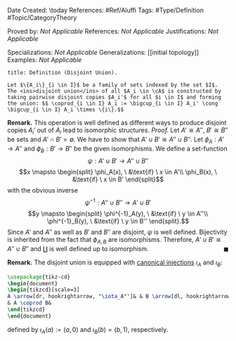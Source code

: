 <div class="topSpace"></div>

Date Created: \today
References: #Ref/Aluffi
Tags: #Type/Definition #Topic/CategoryTheory

Proved by: <i>Not Applicable</i>
References: <i>Not Applicable</i>
Justifications: <i>Not Applicable</i>

Specializations: <i>Not Applicable</i>
Generalizations: [[initial topology]]
Examples: <i>Not Applicable</i>

``` ad-Definition
title: Definition (Disjoint Union).

Let $\{A_i\}_{i \in I}$ be a family of sets indexed by the set $I$. The <ins>disjoint union</ins> of all $A_i \in \cA$ is constructed by taking pairwise disjoint copies $A_i'$ for all $i \in I$ and forming the union: $$ \coprod_{i \in I} A_i := \bigcup_{i \in I} A_i' \cong \bigcup_{i \in I} A_i \times \{i\}.$$
```

**Remark.** This operation is well defined as different ways to produce disjoint copies $A_i'$ out of $A_i$ lead to isomorphic structures.
<i>Proof.</i>
Let $A' \cong A''$, $B' \cong B''$ be sets and $A' \cap B' = \emptyset$. We have to show that $A' \cup B' \cong A'' \cup B''$. Let $\phi_A: A' \to A''$ and $\phi_B: B' \to B''$ be the given isomorphisms. We define a set-function $$\psi: A' \cup B' \to A'' \cup B''$$ $$x \mapsto \begin{split} \phi_A(x), \ &\text{if} \ x \in A'\\ \phi_B(x), \ &\text{if} \ x \in B' \end{split}$$ with the obvious inverse $$\psi^{-1}: A'' \cup B'' \to A' \cup B'$$ $$y \mapsto \begin{split} \phi^{-1}_A(y), \ &\text{if} \ y \in A''\\ \phi^{-1}_B(y), \ &\text{if} \ y \in B'' \end{split}.$$ Since $A'$ and $A''$ as well as $B'$ and $B''$ are disjoint, $\psi$ is well defined. Bijectivity is inherited from the fact that $\phi_{A,B}$ are isomorphisms. Therefore, $A' \cup B' \cong A'' \cup B''$ and $\coprod$ is well defined up to isomorphism.
<span style="float:right;">$\blacksquare$</span>

**Remark.**
The disjoint union is equipped with <ins>canonical injections</ins> $\iota_A$ and $\iota_B$:
```tikz
\usepackage{tikz-cd}
\begin{document}
\begin{tikzcd}[scale=3]
A \arrow[dr, hookrightarrow, "\iota_A"']& & B \arrow[dl, hookrightarrow, "\iota_B"]\\
& A \coprod B&
\end{tikzcd}
\end{document}
```
defined by $\iota_A(a):=(a,0)$ and $\iota_B(b)=(b,1)$, respectively.
